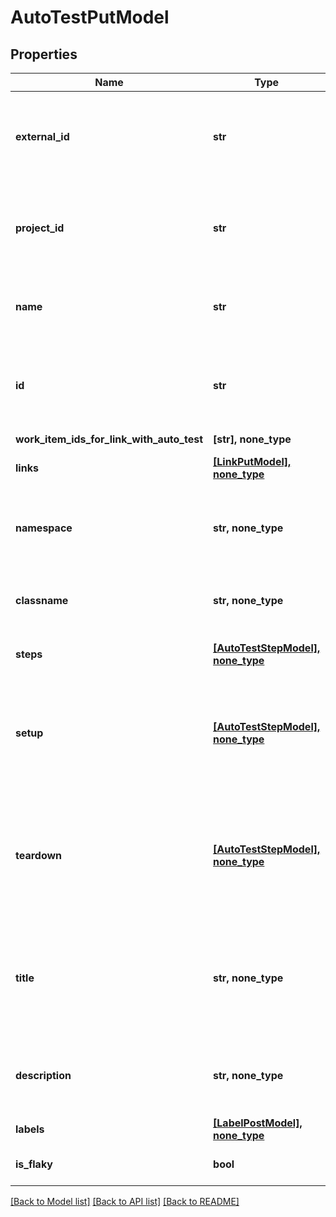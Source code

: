 # AutoTestPutModel


## Properties
Name | Type | Description | Notes
------------ | ------------- | ------------- | -------------
**external_id** | **str** | Specifies the ID of your autotest in the external system.&lt;br /&gt;  To test the method, you can use any ID. | 
**project_id** | **str** | Specifies the project GUID.&lt;br /&gt;  You can get it using the &#x60;GET /api/v2/projects&#x60; method. | 
**name** | **str** | Specifies autotest name in the test management system. | 
**id** | **str** | Used for search autotest. If value equals Guid mask filled with zeros, search will be executed using ExternalId | [optional] 
**work_item_ids_for_link_with_auto_test** | **[str], none_type** |  | [optional] 
**links** | [**[LinkPutModel], none_type**](LinkPutModel.md) | Specifies the links in the autotest. | [optional] 
**namespace** | **str, none_type** | Specifies the name of the namespace in the test management system. | [optional] 
**classname** | **str, none_type** | Specifies the class name in the test management system. | [optional] 
**steps** | [**[AutoTestStepModel], none_type**](AutoTestStepModel.md) | Specifies the steps in the autotest. | [optional] 
**setup** | [**[AutoTestStepModel], none_type**](AutoTestStepModel.md) | Specifies the setup steps and relates them to the autotest. Supported values are the same as in the &#x60;steps&#x60; parameter. | [optional] 
**teardown** | [**[AutoTestStepModel], none_type**](AutoTestStepModel.md) | Specifies the teardown steps and relates them to the autotest. Supported values are the same as in the &#x60;steps&#x60; parameter. | [optional] 
**title** | **str, none_type** | Specifies the name of the autotest in the autotest card.   The &#x60;Name&#x60; parameter is responsible for the name in the table. | [optional] 
**description** | **str, none_type** | Specifies the autotest description in the test management system. | [optional] 
**labels** | [**[LabelPostModel], none_type**](LabelPostModel.md) | Specifies autotest labels. | [optional] 
**is_flaky** | **bool** | Marks the autotest as flaky. | [optional] 

[[Back to Model list]](../README.md#documentation-for-models) [[Back to API list]](../README.md#documentation-for-api-endpoints) [[Back to README]](../README.md)


